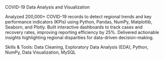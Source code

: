 COVID-19 Data Analysis and Visualization

Analyzed 200,000+ COVID-19 records to detect regional trends and key performance indicators (KPIs) using Python, Pandas, NumPy, Matplotlib, Seaborn, and Plotly. Built interactive dashboards to track cases and recovery rates, improving reporting efficiency by 25%. Delivered actionable insights highlighting regional disparities for data-driven decision-making.

Skills & Tools: Data Cleaning, Exploratory Data Analysis (EDA), Python, NumPy, Data Visualization, MySQL
